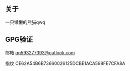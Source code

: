 ## 关于

一只懒懒的熊猫qwq

## GPG验证
邮箱 <qq593277393@outlook.com>

指纹 CE62A54B6B73660026125DCBE1ACA598FE7CFA8A
